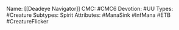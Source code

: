 Name: [[Deadeye Navigator]]
CMC: #CMC6
Devotion: #UU
Types: #Creature
Subtypes: Spirit
Attributes: #ManaSink #InfMana #ETB #CreatureFlicker
